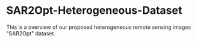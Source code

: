 # SAR2Opt-Heterogeneous-Dataset

This is a overview of our proposed heterogeneous remote sensing images "SAR2Opt" dataset.
